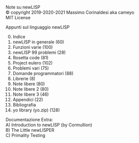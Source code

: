 Note su newLISP  
© copyright 2019-2020-2021 Massimo Corinaldesi aka cameyo  
MIT License  
    
Appunti sul linguaggio newLISP  
  
00) Indice  
01) newLISP in generale (60)  
02) Funzioni varie (100)  
03) newLISP 99 problemi (28)  
04) Rosetta code (81)  
05) Project eulero (102)  
06) Problemi vari (75)  
07) Domande programmatori (88)  
08) Librerie (8)  
09) Note libere (80)  
10) Note libere 2 (80)  
11) Note libere 3 (46)  
12) Appendici (22)  
13) Bibliografia  
99) yo library (yo.zip) (128)  
  
Documentazione Extra:  
A) Introduction to newLISP (by Cormullion)  
B) The Little newLISPER  
C) Primality Testing  

